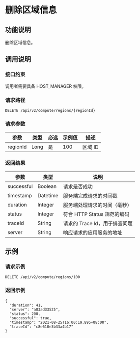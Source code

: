 删除区域信息 
===========================



功能说明 
-------------------------

删除区域信息。

调用说明 
-------------------------

### 接口约束 

调用者需要具备 HOST_MANAGER 权限。

### 请求路径 

`DELETE /api/v2/compute/regions/{regionId}`

### 请求参数 



|    参数    |  类型  | 必选 | 示例值 |  描述   |
|----------|------|----|-----|-------|
| regionId | Long | 是  | 100 | 区域 ID |



### 返回结果 



|     参数     |    类型    |          说明          |
|------------|----------|----------------------|
| successful | Boolean  | 请求是否成功               |
| timestamp  | Datetime | 服务端完成请求的时间戳          |
| duration   | Integer  | 服务端处理请求的时间（毫秒）       |
| status     | Integer  | 符合 HTTP Status 规范的编码 |
| traceId    | String   | 请求的 Trace Id，用于排查问题  |
| server     | String   | 响应请求的应用服务的地址         |



示例 
-----------------------

### 请求示例 

`DELETE /api/v2/compute/regions/100`

### 返回示例 

```unknow
{
  "duration": 41,
  "server": "a83ad33525",
  "status": 200,
  "successful": true,
  "timestamp": "2021-08-25T16:00:19.895+08:00",
  "traceId": "c8e610e3b33a4b17"
}
```


